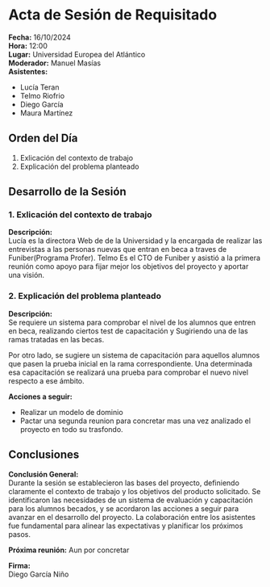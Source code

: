 
# Acta de Sesión de Requisitado

**Fecha:** 16/10/2024  
**Hora:** 12:00   
**Lugar:** Universidad Europea del Atlántico  
**Moderador:** Manuel Masías  
**Asistentes:**  
- Lucía Teran  
- Telmo Riofrio
- Diego García  
- Maura Martínez  

## Orden del Día
1. Exlicación del contexto de trabajo
2. Explicación del problema planteado

## Desarrollo de la Sesión

### 1. Exlicación del contexto de trabajo
**Descripción:**  
Lucía es la directora Web de de la Universidad y la encargada de realizar las entrevistas a las personas nuevas que entran en beca a traves de Funiber(Programa Profer). Telmo Es el CTO de Funiber y asistió a la primera reunión como apoyo para fijar mejor los objetivos del proyecto y aportar una visión.


### 2. Explicación del problema planteado
**Descripción:**  
Se requiere un sistema para comprobar el nivel de los alumnos que entren en beca, realizando ciertos test de capacitación y Sugiriendo una de las ramas tratadas en las becas.

Por otro lado, se sugiere un sistema de capacitación para aquellos alumnos que pasen la prueba inicial en la rama correspondiente. Una determinada esa capacitación se realizará una prueba para comprobar el nuevo nivel respecto a ese ámbito.

**Acciones a seguir:**  
- Realizar un modelo de dominio
- Pactar una segunda reunion para concretar mas una vez analizado el proyecto en todo su trasfondo.


## Conclusiones
**Conclusión General:**  
Durante la sesión se establecieron las bases del proyecto, definiendo claramente el contexto de trabajo y los objetivos del producto solicitado. Se identificaron las necesidades de un sistema de evaluación y capacitación para los alumnos becados, y se acordaron las acciones a seguir para avanzar en el desarrollo del proyecto. La colaboración entre los asistentes fue fundamental para alinear las expectativas y planificar los próximos pasos.


**Próxima reunión:** Aun por concretar

**Firma:**  
Diego García Niño
